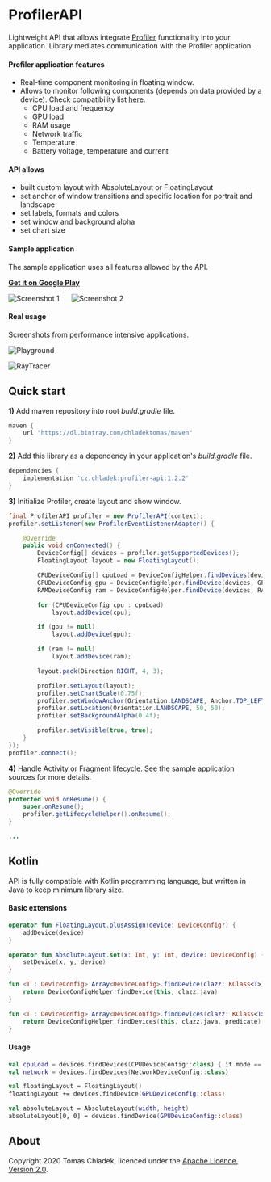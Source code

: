 # ProfilerAPI
Lightweight API that allows integrate [Profiler](https://play.google.com/store/apps/details?id=cz.chladek.profiler) functionality into your application. Library mediates communication with the Profiler application.

#### Profiler application features
* Real-time component monitoring in floating window.
* Allows to monitor following components (depends on data provided by a device). Check compatibility list [here](https://profiler.chladektomas.eu/app/devices).
    * CPU load and frequency
    * GPU load
    * RAM usage
    * Network traffic
    * Temperature
    * Battery voltage, temperature and current

#### API allows
* built custom layout with AbsoluteLayout or FloatingLayout
* set anchor of window transitions and specific location for portrait and landscape
* set labels, formats and colors
* set window and background alpha
* set chart size

#### Sample application
The sample application uses all features allowed by the API.

**[Get it on Google Play](https://play.google.com/store/apps/details?id=cz.chladek.profiler.api.example "Google Play")**

![Screenshot 1](art/sample1.png) &nbsp;&nbsp;&nbsp;&nbsp; ![Screenshot 2](art/sample2.png)

#### Real usage
Screenshots from performance intensive applications.

![Playground](art/playground.jpg)

![RayTracer](art/raytracer.jpg)

## Quick start

**1)** Add maven repository into root *build.gradle* file.

```gradle
maven {
    url "https://dl.bintray.com/chladektomas/maven"
}
```

**2)** Add this library as a dependency in your application's *build.gradle* file.

```gradle
dependencies {
    implementation 'cz.chladek:profiler-api:1.2.2'
}
```

**3)** Initialize Profiler, create layout and show window.

```java
final ProfilerAPI profiler = new ProfilerAPI(context);
profiler.setListener(new ProfilerEventListenerAdapter() {

    @Override
    public void onConnected() {
        DeviceConfig[] devices = profiler.getSupportedDevices();
        FloatingLayout layout = new FloatingLayout();

        CPUDeviceConfig[] cpuLoad = DeviceConfigHelper.findDevices(devices, CPUDeviceConfig.class, device -> device.getMode() == Mode.LOAD);
        GPUDeviceConfig gpu = DeviceConfigHelper.findDevice(devices, GPUDeviceConfig.class);
        RAMDeviceConfig ram = DeviceConfigHelper.findDevice(devices, RAMDeviceConfig.class);

        for (CPUDeviceConfig cpu : cpuLoad)
            layout.addDevice(cpu);

        if (gpu != null)
            layout.addDevice(gpu);

        if (ram != null)
            layout.addDevice(ram);

        layout.pack(Direction.RIGHT, 4, 3);

        profiler.setLayout(layout);
        profiler.setChartScale(0.75f);
        profiler.setWindowAnchor(Orientation.LANDSCAPE, Anchor.TOP_LEFT);
        profiler.setLocation(Orientation.LANDSCAPE, 50, 50);
        profiler.setBackgroundAlpha(0.4f);

        profiler.setVisible(true, true);
    }
});
profiler.connect();
```

**4)** Handle Activity or Fragment lifecycle. See the sample application sources for more details.

```java
@Override
protected void onResume() {
    super.onResume();
    profiler.getLifecycleHelper().onResume();
}

...
```

## Kotlin
API is fully compatible with Kotlin programming language, but written in Java to keep minimum library size.

#### Basic extensions
```kotlin
operator fun FloatingLayout.plusAssign(device: DeviceConfig?) {
    addDevice(device)
}

operator fun AbsoluteLayout.set(x: Int, y: Int, device: DeviceConfig) {
	setDevice(x, y, device)
}

fun <T : DeviceConfig> Array<DeviceConfig>.findDevice(clazz: KClass<T>): T? {
    return DeviceConfigHelper.findDevice(this, clazz.java)
}

fun <T : DeviceConfig> Array<DeviceConfig>.findDevices(clazz: KClass<T>, predicate: ((T) -> Boolean)? = null): Array<T> {
    return DeviceConfigHelper.findDevices(this, clazz.java, predicate)
}
```

#### Usage
```kotlin
val cpuLoad = devices.findDevices(CPUDeviceConfig::class) { it.mode == CPUDeviceConfig.Mode.LOAD }
val network = devices.findDevices(NetworkDeviceConfig::class)

val floatingLayout = FloatingLayout()
floatingLayout += devices.findDevice(GPUDeviceConfig::class)

val absoluteLayout = AbsoluteLayout(width, height)
absoluteLayout[0, 0] = devices.findDevice(GPUDeviceConfig::class)
```

## About
Copyright 2020 Tomas Chladek, licenced under the [Apache Licence, Version 2.0](LICENCE.txt).